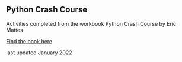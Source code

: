 ## Python Crash Course
Activities completed from the workbook Python Crash Course by Eric Mattes

[Find the book here](https://books.google.co.za/books/about/Python_Crash_Course.html?id=igYvDwAAQBAJ&printsec=frontcover&source=kp_read_button&hl=en&redir_esc=y#v=onepage&q&f=false)

last updated January 2022
